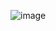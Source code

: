 ![image](https://user-images.githubusercontent.com/93179435/154802870-672b3905-734b-49f9-b6f6-52ac36cf5ff4.png)
